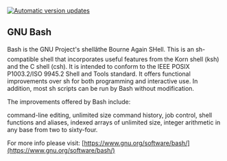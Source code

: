 [![Automatic version updates](https://github.com/ZOSOpenTools/bashport/actions/workflows/bump.yml/badge.svg)](https://github.com/ZOSOpenTools/bashport/actions/workflows/bump.yml)

## GNU Bash

Bash is the GNU Project's shellâthe Bourne Again SHell. This is an sh-compatible shell that incorporates useful features from the Korn shell (ksh) and the C shell (csh). It is intended to conform to the IEEE POSIX P1003.2/ISO 9945.2 Shell and Tools standard. It offers functional improvements over sh for both programming and interactive use. In addition, most sh scripts can be run by Bash without modification.

The improvements offered by Bash include:

command-line editing,
unlimited size command history,
job control,
shell functions and aliases,
indexed arrays of unlimited size,
integer arithmetic in any base from two to sixty-four.

For more info please visit: [https://www.gnu.org/software/bash/](https://www.gnu.org/software/bash/)

